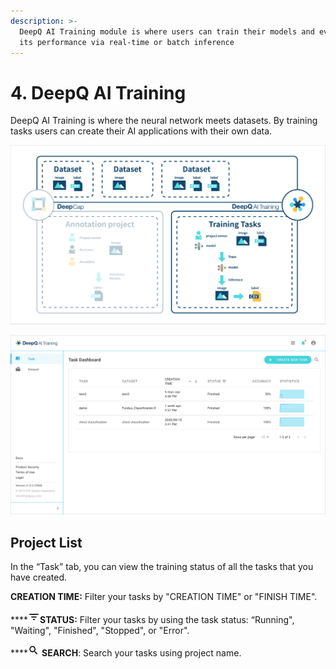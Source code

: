 ```yaml
---
description: >-
  DeepQ AI Training module is where users can train their models and evaluate
  its performance via real-time or batch inference
---
```


# 4. DeepQ AI Training

DeepQ AI Training is where the neural network meets datasets. By training tasks users can create their AI applications with their own data.

![](../.gitbook/assets/con-4-0-1.png)

![](../.gitbook/assets/con-4-0-2.png)

## Project List

In the “Task” tab, you can view the training status of all the tasks that you have created.

**CREATION TIME:** Filter your tasks by "CREATION TIME" or "FINISH TIME".

\*\*\*\*![](<../.gitbook/assets/image (12).png>)**STATUS:** Filter your tasks by using the task status: “Running", "Waiting", "Finished", "Stopped", or "Error".

\*\*\*\*![](<../.gitbook/assets/image (13).png>) **SEARCH**: Search your tasks using project name.
